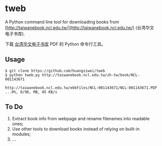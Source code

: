 # tweb

A Python command line tool for downloading books from [http://taiwanebook.ncl.edu.tw/](http://taiwanebook.ncl.edu.tw/) (台湾华文电子书库).

下载 [台湾华文电子书库](http://taiwanebook.ncl.edu.tw/) PDF 的 Python 命令行工具。


## Usage

	$ git clone https://github.com/huangziwei/tweb
	$ python tweb.py http://taiwanebook.ncl.edu.tw/zh-tw/book/NCL-001143671

	http://taiwanebook.ncl.edu.tw/ebkFiles/NCL-001143671/NCL-001143671.PDF	
	...0%, 0/96, MB, 85 KB/s

## To Do

1. Extract book info from webpage and rename filenames into readable ones;
2. Use other tools to download books instead of relying on built-in modules;
3. ...
